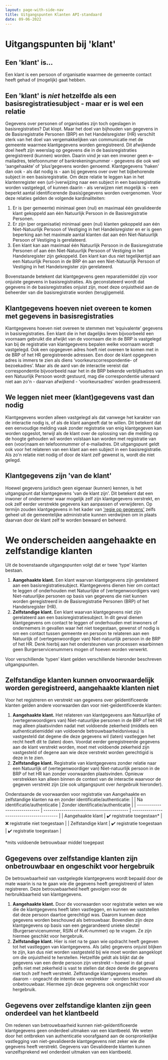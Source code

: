 ```yaml
---
layout: page-with-side-nav
title: Uitgangspunten Klanten API-standaard
date: 09-06-2022
---
```

# Uitgangspunten bij 'klant'

## Een 'klant' is...

Een klant is een persoon of organisatie waarmee de gemeente contact heeft gehad of (mogelijk) gaat hebben.

## Een 'klant' is _niet_ hetzelfde als een basisregistratiesubject - maar er is wel een relatie

Gegevens over personen of organisaties zijn toch ogeslagen in basisregistraties? Dat klopt. Maar het doel van bijhouden van gegevens in de Basisregistratie Personen (BRP) en het Handelsregister (HR) verschilt sterk van het doel van vergemakkelijken van communicatie met de gemeente waarmee klantgegevens worden geregistreerd. Dit afwijkende doel heeft zijn weerslag op gegevens die in de basisregistraties geregistreerd (kunnen) worden. Daarin vind je van een inwoner geen e-mailadres, telefoonnumer of bankrekeningnummer - gegevens die ook wel  ‘aangehaakte’ of ‘plus’gegevens worden genoemd. Klantgegevens 'haken' dan ook - als dat nodig is - aan bij gegevens over over het bijbehorende subject in een basisregistratie. Om deze relatie te leggen kan in het klantenregister een (url-)verwijzing naar een subject in een basisregistratie worden vastgelegd, of kunnen daarin - als verwijzen niet mogelijk is - een beperkt aantal identificerende (basis)gegevens worden overgenomen. Voor deze relaties gelden de volgende kardinaliteiten:

1.	Er is (per gemeente) minimaal geen (nul) en maximaal één gevalideerde klant gekoppeld aan één Natuurlijk Persoon in de Basisregistratie Personen.
2.	Er zijn (per organisatie) minimaal geen (nul) klanten gekoppeld aan één Niet-Natuurlijk Persoon of Vestiging in het Handelsregister en er is geen beperking aan het maximale aantal klanten dat aan één Niet-Natuurlijk Persoon of Vestiging is gerelateerd.
3.	Een klant kan aan maximaal één Natuurlijk Persoon in de  Basisregistratie Personen of aan één Niet-Natuurlijk Persoon of Vestiging in het Handelsregister zijn gekoppeld. Een klant kan dus niet tegelijkertijd aan een Natuurlijk Persoon in de BRP én aan een Niet-Natuurlijk Persoon of Vestiging in het Handelsregister zijn gerelateerd.

Bovenstaande betekent dat klantgegevens geen reparatiemiddel zijn voor onjuiste gegevens in basisregistraties. Als geconstateerd wordt dat gegevens in de basisregistraties onjuist zijn, moet deze onjuistheid aan de beheerder van die basisregistratie worden (terug)gemeld.

## Klantgegevens hoeven niet overeen te komen met gegevens in basisregistraties

Klantgegevens hoeven niet overeen te stemmen met ‘equivalente’ gegevens in basisregistraties. Een klant die in het dagelijks leven bijvoorbeeld een voornaam gebruikt die afwijkt van de voornaam die in de BRP is vastgelegd kan bij de registratie van klantgegevens bepalen welke voornaam wordt vastgelegd. Ook een opgegeven adres hoeft niet overeen te komen met in de BRP of het HR geregistreerde adressen. Een door de klant opgegeven adres is immers te zien als diens ‘voorkeurscorrespondentie- of bezoekadres’. Maar als de aard van de interactie vereist dat correspondentie bijvoorbeeld naar het in de BRP bekende verblijfsadres van een Natuurlijk Persoon wordt gestuurd, mag die correspondentie uiteraard niet aan zo'n - daarvan afwijkend - ‘voorkeursadres’ worden geadresseerd.

## We leggen niet meer (klant)gegevens vast dan nodig

Klantgegevens worden alleen vastgelegd als dat vanwege het karakter van de interactie nodig is, of als de klant aangeeft dat te willen. Dit betekent dat een eenvoudige melding vaak zonder registratie van enig klantgegeven kan worden opgeslot, terwijl als de klant over de oplossing van die melding op de hoogte gehouden wil worden volstaan kan worden met registratie van een (voor)naam en telefoonnummer of e-mailadres. Dit uitgangspunt geldt ook voor het relateren van een klant aan een subject in een basisregistratie. Als zo'n relatie niet nodig of door de klant zelf gewenst is, wordt die niet gelegd.

## Klantgegevens zijn 'van de klant'

Hoewel gegevens juridisch geen eigenaar (kunnen) kennen, is het uitgangspunt dat klantgegevens 'van de klant zijn'. Dit betekent dat een inwoner of ondernemer waar mogelijk zelf zijn klantgegevens verstrekt, en ook zelf eerder verstrekte gegevens kan aanpassen of verwijderen. Op termijn zouden klantgegevens in het kader van ['regie op gegevens'](https://www.digitaleoverheid.nl/overzicht-van-alle-onderwerpen/regie-op-gegevens/) zelfs geheel uit de gemeentelijke administratie kunnen verdwijnen om in plaats daarvan door de klant zelf te worden bewaard en beheerd.

# We onderscheiden aangehaakte en zelfstandige klanten

Uit de bovenstaande uitgangspunten volgt dat er twee 'type' klanten bestaan.
1. __Aangehaakte klant.__ Een klant waarvan klantgegevens zijn gerelateerd aan een basisregistratiesubject. Klantgegevens dienen hier om contact te leggen of onderhouden met Natuurlijke of (vertegenwoordigers van) Niet-natuurlijke personen op basis van gegevens die niet kunnen worden geregistreerd in de Basisregistratie Personen (BRP) of het Handelsregister (HR).
2. __Zelfstandige klant.__ Een klant waarvan klantgegevens niet zijn gerelateerd aan een basisregistratiesubject. In dit geval dienen klantgegevens om contact te leggen of onderhouden met inwoners of ondernemers in gevallen waar het niet toegestaan, gewenst of nodig is om een contact tussen gemeente en persoon te relateren aan een Natuurlijk of (vertegenwoordiger van) Niet-natuurlijk persoon in de BRP of het HR. Denk hierbij aan het ondersteunen van processen waarbinnen geen Burgerservicenummers mogen of hoeven worden verwerkt.

Voor verschillende 'typen' klant gelden verschillende hieronder beschreven uitgangspunten.

## Zelfstandige klanten kunnen onvoorwaardelijk worden geregistreerd, aangehaakte klanten niet

Voor het registreren en verstrekt van gegevens over geïdentificeerde klanten gelden andere voorwaarden dan voor niet-geïdentificeerde klanten:
1.	__Aangehaakte klant.__ Het relateren van klantgegevens aan Natuurlijke of (vertegenwoordigers van) Niet-natuurlijke personen in de BRP of het HR mag alleen plaatsvinden nadat met voldoende zekerheid (middels een authenticatiemiddel van voldoende betrouwbaarheidsniveau) is vastgesteld dat degene die deze gegevens wil (laten) vastleggen het recht heeft dit te (laten) doen. Voordat eerder geregistreerde gegevens aan de klant verstrekt worden, moet met voldoende zekerheid zijn vastgesteld of degene aan wie deze verstrekt worden gerechtigid is deze in te zien.
2.	__Zelfstandige klant.__ Registratie van klantgegevens zonder relatie naar een Natuurlijk of (vertegenwoordiger van) Niet-natuurlijk persoon in de BRP of het HR kan zonder voorwaarden plaatsvinden. Opnieuw verstrekken kan alleen binnen de context van de interactie waarvoor de gegeven verstrekt zijn (zie ook uitgangspunt over _hergebruik_ hieronder).

Onderstaande de voorwaarden voor registratie van Aangehaakte en zelfstandige klanten na en zonder identificatie/authenticatie:
|                               | Na identificatie/authenticatie             | Zonder identificatie/authenticatie        |
| ----------------------------- | ------------------------------------------ | ----------------------------------------- |
| Aangehaakte klant             | :heavy_check_mark: registratie toegestaan* | :x: registratie niet toegestaan           |
| Zelfstandige klant            | :heavy_check_mark: registratie toegestaan  | :heavy_check_mark: registratie toegestaan |

*mits voldoende betrouwbaar middel toegepast

## Ggegevens over zelfstandige klanten zijn onbetrouwbaar en ongeschikt voor hergebruik

De betrouwbaarheid van vastgelegde klantgegevens wordt bepaald door de mate waarin is na te gaan wíe die gegevens heeft geregistreerd of laten registreren. Deze betrouwbaarheid heeft gevolgen voor de herbruikbaarheid van klantgegevens.
1. __Aangehaakte klant.__ Door de voorwaarden voor registratie weten we wie die de klantgegevens heeft laten vastleggen, en kunnen we vaststellen dat deze persoon daartoe gerechtigd was. Daarom kunnen deze gegevens worden beschouwd als betrouwbaar. Bovendien zijn deze klantgegevens op basis van een gegarandeerd unieke sleutel (Burgerservicenummer, RSIN of KvK-nummer) op te vragen. Ze zijn hiermee geschikt voor hergebruik.
2. __Zelfstandige klant.__ Hier is niet na te gaan wie opdracht heeft gegeven tot het vastleggen van klantgegevens. Als (alle) gegevens onjuist blijken te zijn, kan dus niet worden vastgesteld bij wie moet worden aangeklopt om die onjuistheid te herstellen. Hetzelfde geldt als blijkt dat de gegevens van een derde persoon zijn verstrekt – hoewel in dat geval zelfs niet met zekerheid is vast te stellen dat deze derde die gegevens niet toch zelf heeft verstrekt. Zelfstandige klantgegevens moeten daarom - ongeacht de intentie van verstrekker - worden beschouwd als onbetrouwbaar. Hiermee zijn deze gegevens ook ongeschikt voor hergebruik.

## Gegevens over zelfstandige klanten zijn geen onderdeel van het klantbeeld

Om redenen van betrouwbaarheid kunnen niet-geïdentificeerde klantgegevens geen onderdeel uitmaken van een klantbeeld. We weten door het ontbreken van authenticatie voorafgaand aan de oorspronkelijke vastlegging van niet-gevalideerde klantgegevens niet zeker wie die gegevens heeft verstrekt. Gegevens van Gevalideerde klanten kunnen vanzelfsprekend wel onderdeel uitmaken van een klantbeeld.
